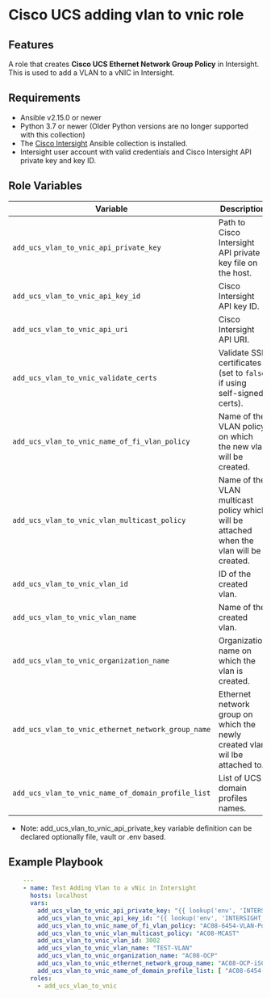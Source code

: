 # Cisco UCS adding vlan to vnic role

## Features

A role that creates **Cisco UCS Ethernet Network Group Policy** in Intersight.
This is used to add a VLAN to a vNIC in Intersight.

## Requirements

* Ansible v2.15.0 or newer
* Python 3.7 or newer (Older Python versions are no longer supported with this collection)
* The [Cisco Intersight](https://docs.ansible.com/ansible/latest/collections/cisco/intersight/index.html) Ansible collection is installed.
* Intersight user account with valid credentials and Cisco Intersight API private key and key ID.

## Role Variables

| Variable                                                                     | Description                                                                             | Default                         |
|------------------------------------------------------------------------------|-----------------------------------------------------------------------------------------|---------------------------------|
| `add_ucs_vlan_to_vnic_api_private_key`                                       | Path to Cisco Intersight API private key file on the host.                              |                                 |
| `add_ucs_vlan_to_vnic_api_key_id`                                            | Cisco Intersight API key ID.                                                            |                                 |
| `add_ucs_vlan_to_vnic_api_uri`                                               | Cisco Intersight API URI.                                                               | `https://intersight.com/api/v1` |
| `add_ucs_vlan_to_vnic_validate_certs`                                        | Validate SSL certificates (set to `false` if using self-signed certs).                  | 'true'                          |
| `add_ucs_vlan_to_vnic_name_of_fi_vlan_policy`                                | Name of the VLAN policy on which the new vlan will be created.                          | **Required** (no default)       |
| `add_ucs_vlan_to_vnic_vlan_multicast_policy`                                 | Name of the VLAN multicast policy which will be attached when the vlan will be created. | **Required** (no default)       |
| `add_ucs_vlan_to_vnic_vlan_id`                                               | ID of the created vlan.                                                                 | **Required** (no default)       |
| `add_ucs_vlan_to_vnic_vlan_name`                                             | Name of the created vlan.                                                               | **Required** (no default)       |
| `add_ucs_vlan_to_vnic_organization_name`                                     | Organization name on which the vlan is created.                                         | **Required** (no default)       |
| `add_ucs_vlan_to_vnic_ethernet_network_group_name`                           | Ethernet network group on which the newly created vlan wil lbe attached to.             | **Required** (no default)       |
| `add_ucs_vlan_to_vnic_name_of_domain_profile_list`                           | List of UCS domain profiles names.                                                      | **Required** (no default)       |

* Note: add_ucs_vlan_to_vnic_api_private_key variable definition can be declared optionally file, vault or .env based.

## Example Playbook
```yaml
    ---
    - name: Test Adding Vlan to a vNic in Intersight
      hosts: localhost
      vars:
        add_ucs_vlan_to_vnic_api_private_key: "{{ lookup('env', 'INTERSIGHT_API_PRIVATE_KEY') }}"
        add_ucs_vlan_to_vnic_api_key_id: "{{ lookup('env', 'INTERSIGHT_API_KEY_ID') }}"
        add_ucs_vlan_to_vnic_name_of_fi_vlan_policy: "AC08-6454-VLAN-Policy"
        add_ucs_vlan_to_vnic_vlan_multicast_policy: "AC08-MCAST"
        add_ucs_vlan_to_vnic_vlan_id: 3002
        add_ucs_vlan_to_vnic_vlan_name: "TEST-VLAN"
        add_ucs_vlan_to_vnic_organization_name: "AC08-OCP"
        add_ucs_vlan_to_vnic_ethernet_network_group_name: "AC08-OCP-iSCSI-NVMe-TCP-A-NetGrp-Policy"
        add_ucs_vlan_to_vnic_name_of_domain_profile_list: [ "AC08-6454-Domain-Profile-A", "AC08-6454-Domain-Profile-B" ]
      roles:
        - add_ucs_vlan_to_vnic
```
        